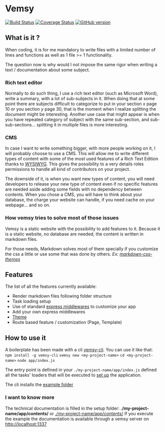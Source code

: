 # Vemsy

[![Build Status](https://travis-ci.org/jadok/vemsy.svg?branch=master)](https://travis-ci.org/jadok/vemsy)
[![Coverage Status](https://coveralls.io/repos/github/jadok/vemsy/badge.svg?branch=master)](https://coveralls.io/github/jadok/vemsy?branch=master)
[![GitHub version](https://badge.fury.io/gh/jadok%2Fvemsy.svg)](https://badge.fury.io/gh/jadok%2Fvemsy)

## What is it ?

When coding, it is for me mandatory to write files with a limited number of lines and functions as well as 1 file >= 1 functionality.

The question now is why would I not impose the same rigor when writing a text / documentation about some subject.

### Rich text editor

Normally to do such thing, I use a rich text editor (such as Microsoft Word), write a summary, with a lot of sub-subjects in it. When doing that at some point there are subjects difficult to categorize to put in your section _x_ page 10 or you section _y_ page 30, that is the moment when I realize splitting the document might be interesting.
Another use case that might appear is when you have repeated category of subject with the same sub-section, and sub-sub-sections... splitting it in multiple files is more interesting.

### CMS

In case I want to write something bigger, with more people working on it, I will probably choose to use a CMS.
This will allow me to write different types of content with some of the most used features of a Rich Text Edition thanks to [WYSIWYG](https://en.wikipedia.org/wiki/WYSIWYG).
This gives the possibility to a very details roles permissions to handle all kind of contributors on your project.

The downside of it, is when you want new types of content, you will need developers to release your new type of content even if no specific features are needed aside adding some fields with no dependency between contents.
When you chose a CMS, you will have to think about your database, the charge your website can handle, if you need cache on your webpage... and so on.

### How vemsy tries to solve most of those issues

Vemsy is a static website with the possibility to add features to it.
Because it is a static website, no database are needed, the content is written in markdown files.

For those needs, Markdown solves most of them specially if you customize the css a little or use some that was done by others.
_Ex: [markdown-css-themes](https://github.com/jasonm23/markdown-css-themes)_

## Features

The list of all the features currently available:

- Render markdown files following folder structure
- Task loading setup
- Use of standard [express middlewares](https://www.npmjs.com/search?q=keywords%3Amiddleware%2Cexpress) to customize your app
- Add your own express middlewares
- [Theme](./example/app/contents/README.md#Theme)
- Route based feature / customization (Page, Template)

## How to use it

A boilerplate has been made with a cli [vemsy-cli](https://www.npmjs.com/package/vemsy-cli).
You can use it like that:
`npm install -g vemsy-cli`
`vemsy new <my-project-name>`
`cd <my-project-name>`
`node app/index.js`

The entry point is defined in your `./my-project-name/app/index.js` defined all the tasks' loaders that will be executed to [set up](https://github.com/jadok/middleware-setup) the application.

The cli installs the [example folder](https://github.com/jadok/vemsy-cli/tree/master/template)

### I want to know more

The technical documentation is filled in the setup folder: __./my-project-name/app/contents/__ or [./my-project-name/app/contents/](https://github.com/jadok/vemsy-cli/tree/master/template/app/contents)
If you execute the example the documentation is available through a vemsy server on [http://localhost:1337](http://localhost:1337)
